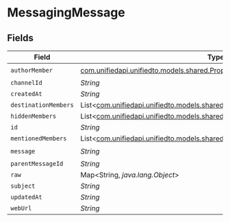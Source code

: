 # MessagingMessage


## Fields

| Field                                                                                                                                      | Type                                                                                                                                       | Required                                                                                                                                   | Description                                                                                                                                |
| ------------------------------------------------------------------------------------------------------------------------------------------ | ------------------------------------------------------------------------------------------------------------------------------------------ | ------------------------------------------------------------------------------------------------------------------------------------------ | ------------------------------------------------------------------------------------------------------------------------------------------ |
| `authorMember`                                                                                                                             | [com.unifiedapi.unifiedto.models.shared.PropertyMessagingMessageAuthorMember](../../models/shared/PropertyMessagingMessageAuthorMember.md) | :heavy_check_mark:                                                                                                                         | N/A                                                                                                                                        |
| `channelId`                                                                                                                                | *String*                                                                                                                                   | :heavy_minus_sign:                                                                                                                         | N/A                                                                                                                                        |
| `createdAt`                                                                                                                                | *String*                                                                                                                                   | :heavy_minus_sign:                                                                                                                         | N/A                                                                                                                                        |
| `destinationMembers`                                                                                                                       | List<[com.unifiedapi.unifiedto.models.shared.MessagingMember](../../models/shared/MessagingMember.md)>                                     | :heavy_minus_sign:                                                                                                                         | N/A                                                                                                                                        |
| `hiddenMembers`                                                                                                                            | List<[com.unifiedapi.unifiedto.models.shared.MessagingMember](../../models/shared/MessagingMember.md)>                                     | :heavy_minus_sign:                                                                                                                         | N/A                                                                                                                                        |
| `id`                                                                                                                                       | *String*                                                                                                                                   | :heavy_minus_sign:                                                                                                                         | N/A                                                                                                                                        |
| `mentionedMembers`                                                                                                                         | List<[com.unifiedapi.unifiedto.models.shared.MessagingMember](../../models/shared/MessagingMember.md)>                                     | :heavy_minus_sign:                                                                                                                         | N/A                                                                                                                                        |
| `message`                                                                                                                                  | *String*                                                                                                                                   | :heavy_check_mark:                                                                                                                         | N/A                                                                                                                                        |
| `parentMessageId`                                                                                                                          | *String*                                                                                                                                   | :heavy_minus_sign:                                                                                                                         | N/A                                                                                                                                        |
| `raw`                                                                                                                                      | Map<String, *java.lang.Object*>                                                                                                            | :heavy_minus_sign:                                                                                                                         | N/A                                                                                                                                        |
| `subject`                                                                                                                                  | *String*                                                                                                                                   | :heavy_minus_sign:                                                                                                                         | N/A                                                                                                                                        |
| `updatedAt`                                                                                                                                | *String*                                                                                                                                   | :heavy_minus_sign:                                                                                                                         | N/A                                                                                                                                        |
| `webUrl`                                                                                                                                   | *String*                                                                                                                                   | :heavy_minus_sign:                                                                                                                         | N/A                                                                                                                                        |